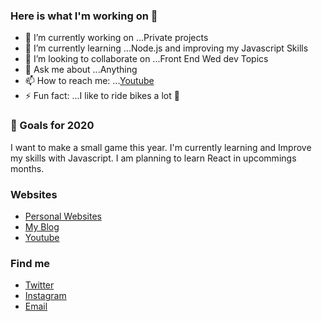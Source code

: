 ### Here is what I'm working on 👋

- 🔭 I’m currently working on ...Private projects
- 🌱 I’m currently learning ...Node.js and improving my Javascript Skills
- 👯 I’m looking to collaborate on ...Front End Wed dev Topics
- 💬 Ask me about ...Anything
- 📫 How to reach me: ...[Youtube](https://www.youtube.com/channel/UCHNiz5ljfYgQQUiJGOm63Sg?view_as=subscriber) 
- ⚡ Fun fact: ...I like to ride bikes a lot 🚴‍



###   🔭 Goals for 2020
I want to make a small game this year. I'm currently learning and Improve my skills with Javascript.
I am planning to learn React in upcommings months.

### Websites
* [Personal Websites](https://darioamade.com) 
* [My Blog](https://www.myblog.darioamade.com/blog/)
* [Youtube](https://www.youtube.com/channel/UCHNiz5ljfYgQQUiJGOm63Sg?view_as=subscriber)



###   Find me
*  [Twitter](https://twitter.com/darioamade) 
* [Instagram](https://www.instagram.com/darioamade/)
* [Email](mailto:dario_isd@outlook.com)



